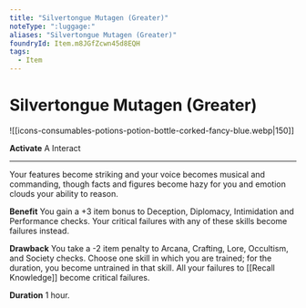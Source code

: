 ```yaml
---
title: "Silvertongue Mutagen (Greater)"
noteType: ":luggage:"
aliases: "Silvertongue Mutagen (Greater)"
foundryId: Item.m8JGfZcwn45d8EQH
tags:
  - Item
---
```


# Silvertongue Mutagen (Greater)
![[icons-consumables-potions-potion-bottle-corked-fancy-blue.webp|150]]

**Activate** A Interact

* * *

Your features become striking and your voice becomes musical and commanding, though facts and figures become hazy for you and emotion clouds your ability to reason.

**Benefit** You gain a +3 item bonus to Deception, Diplomacy, Intimidation and Performance checks. Your critical failures with any of these skills become failures instead.

**Drawback** You take a -2 item penalty to Arcana, Crafting, Lore, Occultism, and Society checks. Choose one skill in which you are trained; for the duration, you become untrained in that skill. All your failures to [[Recall Knowledge]] become critical failures.

**Duration** 1 hour.



